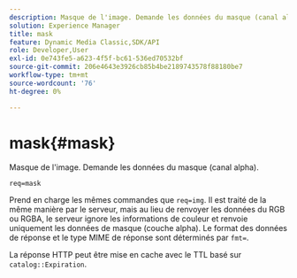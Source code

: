 ```yaml
---
description: Masque de l'image. Demande les données du masque (canal alpha).
solution: Experience Manager
title: mask
feature: Dynamic Media Classic,SDK/API
role: Developer,User
exl-id: 0e743fe5-a623-4f5f-bc61-536ed70532bf
source-git-commit: 206e4643e3926cb85b4be2189743578f88180be7
workflow-type: tm+mt
source-wordcount: '76'
ht-degree: 0%

---
```


# mask{#mask}

Masque de l&#39;image. Demande les données du masque (canal alpha).

`req=mask`

Prend en charge les mêmes commandes que `req=img`. Il est traité de la même manière par le serveur, mais au lieu de renvoyer les données du RGB ou RGBA, le serveur ignore les informations de couleur et renvoie uniquement les données de masque (couche alpha). Le format des données de réponse et le type MIME de réponse sont déterminés par `fmt=`.

La réponse HTTP peut être mise en cache avec le TTL basé sur `catalog::Expiration`.
